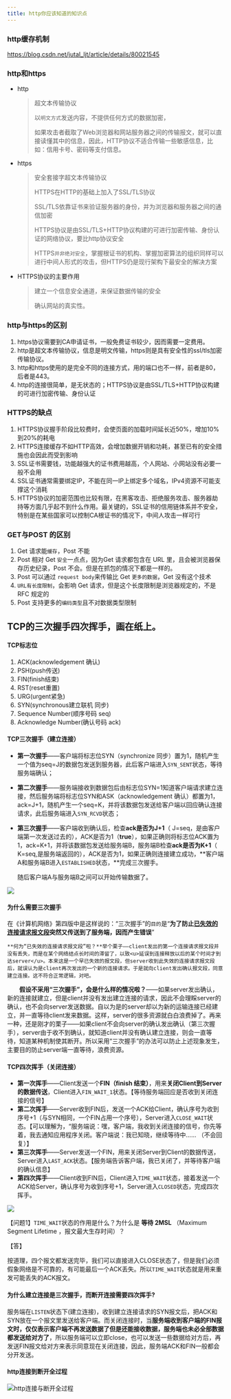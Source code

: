 ```yaml
---
title: http你应该知道的知识点
---
```


### http缓存机制

[<https://blog.csdn.net/jutal_ljt/article/details/80021545>](https://blog.csdn.net/jutal_ljt/article/details/80021545)

### http和https

- http

  > 超文本传输协议
  >
  > 以`明文方式`发送内容，不提供任何方式的数据加密，
  >
  > 如果攻击者截取了Web浏览器和网站服务器之间的传输报文，就可以直接读懂其中的信息，因此，HTTP协议不适合传输一些敏感信息，比如：信用卡号、密码等支付信息。

- https

  > 安全套接字超文本传输协议
  >
  > HTTPS在HTTP的基础上加入了SSL/TLS协议
  >
  > SSL/TLS依靠证书来验证服务器的身份，并为浏览器和服务器之间的通信加密
  >
  > HTTPS协议是由SSL/TLS+HTTP协议构建的可进行加密传输、身份认证的网络协议，要比http协议安全
  >
  > HTTPS`并非绝对安全`，掌握根证书的机构、掌握加密算法的组织同样可以进行中间人形式的攻击，但HTTPS仍是现行架构下最安全的解决方案


- HTTPS协议的主要作用

  > 建立一个信息安全通道，来保证数据传输的安全
  >
  > 确认网站的真实性。

### http与https的区别

1. https协议需要到CA申请证书，一般免费证书较少，因而需要一定费用。
2. http是超文本传输协议，信息是明文传输，https则是具有安全性的ssl/tls加密传输协议。
3. http和https使用的是完全不同的连接方式，用的端口也不一样，前者是80，后者是443。
4. http的连接很简单，是无状态的；HTTPS协议是由SSL/TLS+HTTP协议构建的可进行加密传输、身份认证

### HTTPS的缺点

1. HTTPS协议握手阶段比较费时，会使页面的加载时间延长近50%，增加10%到20%的耗电
2. HTTPS连接缓存不如HTTP高效，会增加数据开销和功耗，甚至已有的安全措施也会因此而受到影响
3. SSL证书需要钱，功能越强大的证书费用越高，个人网站、小网站没有必要一般不会用
4. SSL证书通常需要绑定IP，不能在同一IP上绑定多个域名，IPv4资源不可能支撑这个消耗
5. HTTPS协议的加密范围也比较有限，在黑客攻击、拒绝服务攻击、服务器劫持等方面几乎起不到什么作用。最关键的，SSL证书的信用链体系并不安全，特别是在某些国家可以控制CA根证书的情况下，中间人攻击一样可行

### GET与POST 的区别

1. Get 请求能`缓存`，Post 不能
2. Post 相对 Get `安全`一点点，因为Get 请求都包含在 URL 里，且会被浏览器保存历史纪录，Post 不会。但是在抓包的情况下都是一样的。
3. Post 可以通过 `request body`来传输比 Get `更多的数据`，Get 没有这个技术
4. `URL有长度限制`，会影响 Get 请求，但是这个长度限制是浏览器规定的，不是 RFC 规定的
5. Post 支持更多的`编码类型`且不对数据类型限制

## TCP的三次握手四次挥手，画在纸上。

#### TCP标志位

1. ACK(acknowledgement 确认)
2. PSH(push传送)
3. FIN(finish结束)
4. RST(reset重置)
5. URG(urgent紧急)
6. SYN(synchronous建立联机 同步)
7. Sequence Number(顺序号码 seq)
8. Acknowledge Number(确认号码 ack)

#### TCP三次握手（建立连接）

- **第一次握手**——客户端将标志位SYN（synchronize 同步）置为1，随机产生一个值为seq=J的数据包发送到服务器，此后客户端进入`SYN_SENT`状态，等待服务端确认；

- **第二次握手**——服务端接收到数据包后由标志位SYN=1知道客户端请求建立连接，然后服务端将标志位SYN和ASK（acknowledgement 确认）都置为1，ack=J+1，随机产生一个seq=K，并将该数据包发送给客户端以回应确认连接请求，此后服务端进入`SYN_RCVD`状态；

- **第三次握手**——客户端收到确认后，检查**ack是否为J+1**（ J=seq，是由客户端第一次发送过去的），ACK是否为1（**true**），如果正确则将标志位ACK置为1，ack=K+1，并将该数据包发送给服务端B，服务端B检查**ack是否为K+1**（ K=seq,是服务端返回的），ACK是否为1，如果正确则连接建立成功，**客户端A和服务端B进入`ESTABLISHED`状态，**完成三次握手。

  随后客户端A与服务端B之间可以开始传输数据了。

![](http://dukangblog.top/img/http.3.png)

#### 为什么需要三次握手

​	在《计算机网络》第四版中是这样说的：“三次握手”的`目的`是“**为了防止<u>已失效的连接请求报文段</u>突然又传送到了服务端，因而产生错误**”

  	**何为“已失效的连接请求报文段”啦？**举个栗子——client发出的第一个连接请求报文段并没有丢失，而是在某个网络结点长时间的滞留了，以致<u>延误到连接释放以后的某个时间才到达server</u>。本来这是一个早已失效的报文段，但server收到此失效的连接请求报文段后，就误认为是client再次发出的一个新的连接请求。于是就向client发出确认报文段，同意建立连接。这不符合正常逻辑，对吧。

　　**假设不采用“三次握手”，会是什么样的情况啦？**——如果server发出确认，新的连接就建立，但是client并没有发出建立连接的请求，因此不会理睬server的确认，也不会向server发送数据。自以为是的server却以为新的运输连接已经建立，并一直等待client发来数据。这样，server的很多资源就白白浪费掉了。再来一种，还是刚才的栗子——如果client不会向server的确认发出确认（第三次握手），server由于收不到确认，就知道client并没有确认建立连接，则会一直等待，知道某种机制使其断开。所以采用“三次握手”的办法可以防止上述现象发生，主要目的防止server端一直等待，浪费资源。

#### TCP四次挥手（关闭连接）

- **第一次挥手**——Client发送一个**FIN（finish 结束）**，用来**关闭Client到Server的数据传送**，Client进入`FIN_WAIT_1`状态。【等待服务端回应是否收到关闭连接的信号】
- **第二次挥手**——Server收到FIN后，发送一个ACK给Client，确认序号为收到序号+1（与SYN相同，一个FIN占用一个序号），Server进入`CLOSE_WAIT`状态。【可以理解为，“服务端说：嘿，客户端，我收到关闭连接的信号，你先等着，我去通知应用程序关闭。客户端说：我已知晓，继续等待中...... （不会回复）】
- **第三次挥手**——Server发送一个FIN，用来关闭Server到Client的数据传送，Server进入`LAST_ACK`状态。【服务端告诉客户端，我已关闭了，并等待客户端的确认信息】
- **第四次挥手**——Client收到FIN后，Client进入`TIME_WAIT`状态，接着发送一个ACK给Server，确认序号为收到序号+1，Server进入`CLOSED`状态，完成四次挥手。

![](http://dukangblog.top/img/http.4.jpg)

【问题1】`TIME_WAIT`状态的作用是什么？为什么是 **等待 2MSL** （Maximum Segment Lifetime ，报文最大生存时间）？

【答】

​	按道理，四个报文都发送完毕，我们可以直接进入CLOSE状态了，但是我们必须假象网络是不可靠的，有可能最后一个ACK丢失。所以`TIME_WAIT`状态就是用来重发可能丢失的ACK报文。

#### 为什么建立连接是三次握手，而断开连接需要四次挥手?

​	服务端在`LISTEN`状态下(建立连接)，收到建立连接请求的SYN报文后，把ACK和SYN放在一个报文里发送给客户端。而关闭连接时，当**服务端收到客户端的FIN报文时，仅仅表示客户端不再发送数据了但是还能接收数据，服务端也未必全部数据都发送给对方了**，所以服务端可以立即close，也可以发送一些数据给对方后，再发送FIN报文给对方来表示同意现在关闭连接，因此，服务端ACK和FIN一般都会分开发送。

#### http连接到断开全过程

![ http连接与断开全过程 ](http://dukangblog.top/img/http.3.4.jpg)
